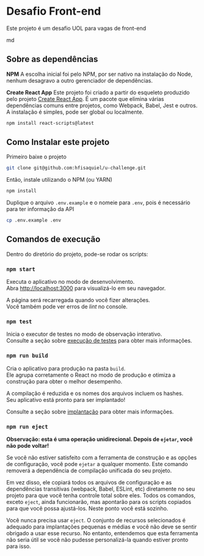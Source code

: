 # Desafio Front-end

Este projeto é um desafio UOL para vagas de front-end

md

## Sobre as dependências

**NPM**
A escolha inicial foi pelo NPM, por ser nativo na instalação do Node, nenhum desagravo a outro gerenciador de dependências.

**Create React App**
Este projeto foi criado a partir do esqueleto produzido pelo projeto [Create React App](https://create-react-app.dev/).
É um pacote que elimina várias dependências comuns entre projetos, como Webpack, Babel, Jest e outros.
A instalação é simples, pode ser global ou localmente.

```bash
npm install react-scripts@latest
```

## Como Instalar este projeto

Primeiro baixe o projeto

```bash
git clone git@github.com:hfisaquiel/u-challenge.git
```

Então, instale utilizando o NPM (ou YARN)

```bash
npm install
```

Duplique o arquivo `.env.example` e o nomeie para `.env`, pois é necessário para ter informaçâo da API

```bash
cp .env.example .env
```

## Comandos de execução

Dentro do diretório do projeto, pode-se rodar os scripts:

### `npm start`

Executa o aplicativo no modo de desenvolvimento.\
Abra [http://localhost:3000](http://localhost:3000) para visualizá-lo em seu navegador.

A página será recarregada quando você fizer alterações.\
Você também pode ver erros de _lint_ no console.

### `npm test`

Inicia o executor de testes no modo de observação interativo.\
Consulte a seção sobre [execução de testes](https://facebook.github.io/create-react-app/docs/running-tests)
para obter mais informações.

### `npm run build`

Cria o aplicativo para produção na pasta `build`.\
Ele agrupa corretamente o React no modo de produção e otimiza a construção para obter o melhor desempenho.

A compilação é reduzida e os nomes dos arquivos incluem os hashes.\
Seu aplicativo está pronto para ser implantado!

Consulte a seção sobre [implantação](https://facebook.github.io/create-react-app/docs/deployment)
para obter mais informações.

### `npm run eject`

**Observação: esta é uma operação unidirecional. Depois de `ejetar`, você não pode voltar!**

Se você não estiver satisfeito com a ferramenta de construção e as opções de configuração,
você pode `ejetar` a qualquer momento. Este comando removerá a dependência de compilação unificada
do seu projeto.

Em vez disso, ele copiará todos os arquivos de configuração e as dependências transitivas
(webpack, Babel, ESLint, etc) diretamente no seu projeto para que você tenha controle total
sobre eles. Todos os comandos, exceto `eject`, ainda funcionarão, mas apontarão para os
scripts copiados para que você possa ajustá-los. Neste ponto você está sozinho.

Você nunca precisa usar `eject`. O conjunto de recursos selecionados é adequado para implantações
pequenas e médias e você não deve se sentir obrigado a usar esse recurso. No entanto, entendemos
que esta ferramenta não seria útil se você não pudesse personalizá-la quando estiver pronto para isso.
